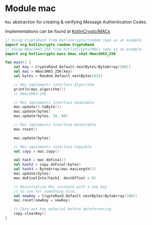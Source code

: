# Module mac

`Mac` abstraction for creating & verifying Message Authentication Codes. 

Implementations can be found at [KotlinCrypto/MACs][url-macs]

```kotlin
// Using CryptoRand from KotlinCrypto/random repo as an example
import org.kotlincrypto.random.CryptoRand
// Using HmacSHA3_256 from KotlinCrypto/MACs repo as an example
import org.kotlincrypto.macs.hmac.sha3.HmacSHA3_256

fun main() {
    val key = CryptoRand.Default.nextBytes(ByteArray(100))
    val mac = HmacSHA3_256(key)
    val bytes = Random.Default.nextBytes(615)

    // Mac implements interface Algorithm
    println(mac.algorithm())
    // HmacSHA3-256

    // Mac implements interface Updatable
    mac.update(5.toByte())
    mac.update(bytes)
    mac.update(bytes, 10, 88)

    // Mac implements interface Resettable
    mac.reset()

    mac.update(bytes)

    // Mac implements interface Copyable
    val copy = mac.copy()

    val hash = mac.doFinal()
    val hash2 = copy.doFinal(bytes)
    val hash3 = ByteArray(mac.macLength())
    mac.update(bytes)
    mac.doFinalInto(hash3, destOffset = 0)

    // Reinitialize Mac instance with a new key
    // to use for something else.
    val newKey = CryptoRand.Default.nextBytes(ByteArray(100))
    mac.reset(newKey = newKey)

    // Zero out key material before dereferencing
    copy.clearKey()
}
```

[url-macs]: https://github.com/KotlinCrypto/MACs
